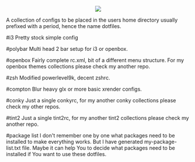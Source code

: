 <p align="center">
<a name="top" href="https://github.com/addy-dclxvi/Ultimate-Dotfiles/"><img src="https://raw.githubusercontent.com/addy-dclxvi/Ultimate-Dotfiles/master/logo.png"></a>
</p>
A collection of configs to be placed in the users home directory usually prefixed with a period, hence the name dotfiles.

#i3
Pretty stock simple config
  
#polybar
Multi head 2 bar setup for i3 or openbox.
  
#openbox
Fairly complete rc.xml, bit of a different menu structure. For my openbox themes collections please check my another repo.
  
#zsh
Modified powerlevel9k, decent zshrc.
  
#compton
Blur heavy glx or more basic xrender configs.

#conky
Just a single conkyrc, for my another conky collections please check my other repos.

#tint2
Just a single tint2rc, for my another tint2 collections please check my another repo.

#package list
I don't remember one by one what packages need to be installed to make everything works. But I have generated my-package-list.txt file. Maybe it can help You to decide what packages need to be installed if You want to use these dotfiles.
